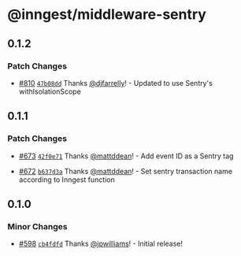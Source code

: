 # @inngest/middleware-sentry

## 0.1.2

### Patch Changes

- [#810](https://github.com/inngest/inngest-js/pull/810) [`47b08dd`](https://github.com/inngest/inngest-js/commit/47b08dd8e5d1a47c28be528e8df9f44244578ac8) Thanks [@djfarrelly](https://github.com/djfarrelly)! - Updated to use Sentry's withIsolationScope

## 0.1.1

### Patch Changes

- [#673](https://github.com/inngest/inngest-js/pull/673) [`42f0e71`](https://github.com/inngest/inngest-js/commit/42f0e71e55186941378159e57c752c177bf79b42) Thanks [@mattddean](https://github.com/mattddean)! - Add event ID as a Sentry tag

- [#672](https://github.com/inngest/inngest-js/pull/672) [`b637d3a`](https://github.com/inngest/inngest-js/commit/b637d3a5cee9bd4792912185077ab9184ba6d364) Thanks [@mattddean](https://github.com/mattddean)! - Set sentry transaction name according to Inngest function

## 0.1.0

### Minor Changes

- [#598](https://github.com/inngest/inngest-js/pull/598) [`cb4fdfd`](https://github.com/inngest/inngest-js/commit/cb4fdfdcd39b5051b87e736d3c18948dec9c2b30) Thanks [@jpwilliams](https://github.com/jpwilliams)! - Initial release!
